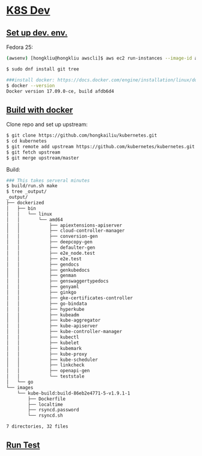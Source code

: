 # [K8S Dev](https://github.com/kubernetes/community/tree/master/contributors/devel)

## [Set up dev. env.](https://github.com/kubernetes/community/blob/master/contributors/devel/development.md)

Fedora 25:

```sh
(awsenv) [hongkliu@hongkliu awscli]$ aws ec2 run-instances --image-id ami-7c25e604     --security-group-ids sg-5c5ace38 --count 1 --instance-type m4.xlarge --key-name id_rsa_perf     --subnet subnet-4879292d --block-device-mappings "[{\"DeviceName\":\"/dev/sda1\", \"Ebs\":{\"VolumeSize\": 60}}]"     --query 'Instances[*].InstanceId'     --tag-specifications="[{\"ResourceType\":\"instance\",\"Tags\":[{\"Key\":\"Name\",\"Value\":\"qe-hongkliu-fedora25-k8s-dev\"}]}]"
```

```sh
$ sudo dnf install git tree

###install docker: https://docs.docker.com/engine/installation/linux/docker-ce/fedora/
$ docker --version
Docker version 17.09.0-ce, build afdb6d4
```

## [Build with docker](https://github.com/kubernetes/community/blob/master/contributors/devel/development.md#building-kubernetes-with-docker)

Clone repo and set up upstream:

```sh
$ git clone https://github.com/hongkailiu/kubernetes.git
$ cd kubernetes
$ git remote add upstream https://github.com/kubernetes/kubernetes.git
$ git fetch upstream
$ git merge upstream/master
```

Build:

```sh
### This takes serveral minutes
$ build/run.sh make
$ tree _output/
_output/
├── dockerized
│   ├── bin
│   │   └── linux
│   │       └── amd64
│   │           ├── apiextensions-apiserver
│   │           ├── cloud-controller-manager
│   │           ├── conversion-gen
│   │           ├── deepcopy-gen
│   │           ├── defaulter-gen
│   │           ├── e2e_node.test
│   │           ├── e2e.test
│   │           ├── gendocs
│   │           ├── genkubedocs
│   │           ├── genman
│   │           ├── genswaggertypedocs
│   │           ├── genyaml
│   │           ├── ginkgo
│   │           ├── gke-certificates-controller
│   │           ├── go-bindata
│   │           ├── hyperkube
│   │           ├── kubeadm
│   │           ├── kube-aggregator
│   │           ├── kube-apiserver
│   │           ├── kube-controller-manager
│   │           ├── kubectl
│   │           ├── kubelet
│   │           ├── kubemark
│   │           ├── kube-proxy
│   │           ├── kube-scheduler
│   │           ├── linkcheck
│   │           ├── openapi-gen
│   │           └── teststale
│   └── go
└── images
    └── kube-build:build-86eb2e4771-5-v1.9.1-1
        ├── Dockerfile
        ├── localtime
        ├── rsyncd.password
        └── rsyncd.sh

7 directories, 32 files

```

## [Run Test](https://github.com/kubernetes/community/blob/master/contributors/devel/testing.md)
